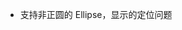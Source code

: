 <!-- pool

-  支持启用图片压缩
-  支持启用图片转 base64
-  支持外部组件引用的多文件导出
-  支持 react 语法转换
-  支持 vue 语法转换
-  支持小程序原生语法转换
-  refactor: nodeInfo 新增 relativePosition，始终为相对父节点的坐标
-  refactor: textContent 移动到 children 中，联合类型增加一项 string
-  refactor: DomNodeTree 增加节点类型
-  refactor: 新增 BaseNodeTree 及到 DomNodeTree 的转换

next

-  选中节点，直接复制代码，预览只在开发阶段，用户使用阶段不需要预览，如果出现设计实现偏差这就是 bug
-  交互改为，选中节点，直接预览代码，可以选择“运行环境”和“框架 DSL”，从单个节点支持开始，追求的是渲染结果和设计稿的 UI 一致性

2023/5/18

-  fix: 解决复制代码时，图片 url 依赖内部环境的问题
-  feat: 支持导出代码，图片资源同步下载

2023/5/19

-  feat: 支持调整视口尺寸
-  feat: 支持启用 px 单位转换
-  fix: 修复 playground 全局样式污染问题

2023/5/20

-  feat: 支持启用 CSS 转 Tailwindcss

2023/5/22

-  feat: 支持界面提示语国际化
-  feat: 支持背景渐变色转换
-  feat: 支持 Mask 导出 SVG
-  feat: 支持节点旋转渲染
-  feat: 支持文本多段样式转换
-  feat: 支持文本有序，无序列表

not released

2023/5/23

-  feat: 支持 effects 样式转换 -->

-  支持非正圆的 Ellipse，显示的定位问题
